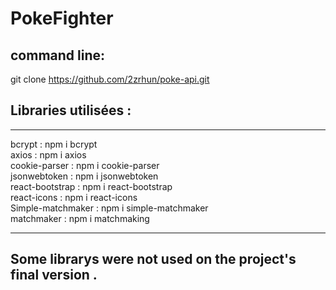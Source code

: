 # PokeFighter

## command line:
git clone https://github.com/2zrhun/poke-api.git

## Libraries utilisées :
---
 bcrypt : npm i bcrypt  
axios : npm i axios  
cookie-parser : npm i cookie-parser  
jsonwebtoken : npm i jsonwebtoken  
react-bootstrap : npm i react-bootstrap  
react-icons : npm i react-icons  
Simple-matchmaker : npm i simple-matchmaker  
matchmaker : npm i matchmaking  

***

## Some librarys were not used on the project's final version .

